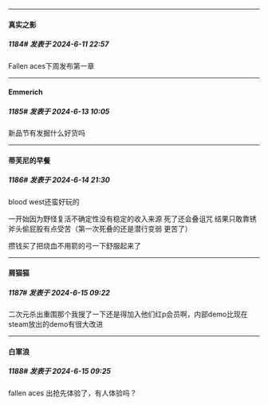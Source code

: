 ﻿
*****

####  真实之影  
##### 1184#       发表于 2024-6-11 22:57

Fallen aces下周发布第一章


*****

####  Emmerich  
##### 1185#       发表于 2024-6-13 10:05

新品节有发掘什么好货吗


*****

####  蒂芙尼的早餐  
##### 1186#       发表于 2024-6-14 21:30

blood west还蛮好玩的 

一开始因为野怪复活不确定性没有稳定的收入来源 死了还会叠诅咒 结果只敢靠锈斧头偷屁股有点受苦（第一次死叠的还是潜行变弱 更苦了）

攒钱买了把烧血不用箭的弓一下舒服起来了 


*****

####  屑猫猫  
##### 1187#       发表于 2024-6-15 09:22

二次元杀出重围那个我搜了一下还是得加入他们红p会员啊，内部demo比现在steam放出的demo有很大改进

*****

####  白軍浪  
##### 1188#       发表于 2024-6-15 09:25

fallen aces 出抢先体验了，有人体验吗？

